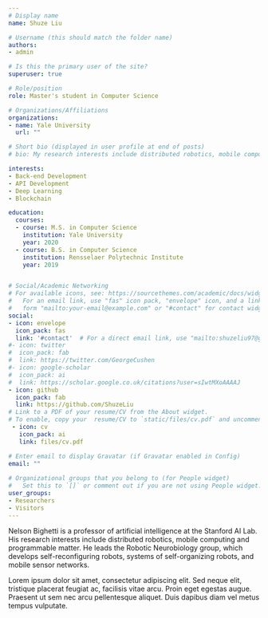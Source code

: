 ```yaml
---
# Display name
name: Shuze Liu

# Username (this should match the folder name)
authors:
- admin

# Is this the primary user of the site?
superuser: true

# Role/position
role: Master's student in Computer Science

# Organizations/Affiliations
organizations:
- name: Yale University
  url: ""

# Short bio (displayed in user profile at end of posts)
# bio: My research interests include distributed robotics, mobile computing and programmable matter.

interests:
- Back-end Development
- API Development
- Deep Learning
- Blockchain

education:
  courses:
  - course: M.S. in Computer Science
    institution: Yale University
    year: 2020
  - course: B.S. in Computer Science
    institution: Rensselaer Polytechnic Institute
    year: 2019


# Social/Academic Networking
# For available icons, see: https://sourcethemes.com/academic/docs/widgets/#icons
#   For an email link, use "fas" icon pack, "envelope" icon, and a link in the
#   form "mailto:your-email@example.com" or "#contact" for contact widget.
social:
- icon: envelope
  icon_pack: fas
  link: '#contact'  # For a direct email link, use "mailto:shuzeliu97@gmail.com".
#- icon: twitter
#  icon_pack: fab
#  link: https://twitter.com/GeorgeCushen
#- icon: google-scholar
#  icon_pack: ai
#  link: https://scholar.google.co.uk/citations?user=sIwtMXoAAAAJ
- icon: github
  icon_pack: fab
  link: https://github.com/ShuzeLiu
# Link to a PDF of your resume/CV from the About widget.
# To enable, copy your  resume/CV to `static/files/cv.pdf` and uncomment the lines below.  
 - icon: cv
   icon_pack: ai
   link: files/cv.pdf

# Enter email to display Gravatar (if Gravatar enabled in Config)
email: ""
  
# Organizational groups that you belong to (for People widget)
#   Set this to `[]` or comment out if you are not using People widget.  
user_groups:
- Researchers
- Visitors
---
```


Nelson Bighetti is a professor of artificial intelligence at the Stanford AI Lab. His research interests include distributed robotics, mobile computing and programmable matter. He leads the Robotic Neurobiology group, which develops self-reconfiguring robots, systems of self-organizing robots, and mobile sensor networks.

Lorem ipsum dolor sit amet, consectetur adipiscing elit. Sed neque elit, tristique placerat feugiat ac, facilisis vitae arcu. Proin eget egestas augue. Praesent ut sem nec arcu pellentesque aliquet. Duis dapibus diam vel metus tempus vulputate. 
